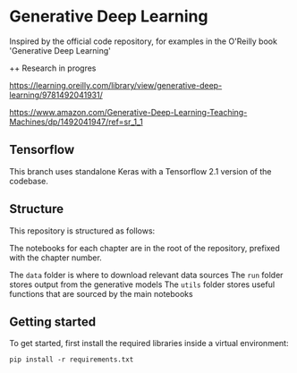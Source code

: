# Generative Deep Learning

Inspired by the official code repository, for examples in the O'Reilly book 'Generative Deep Learning'

++ Research in progres

https://learning.oreilly.com/library/view/generative-deep-learning/9781492041931/

https://www.amazon.com/Generative-Deep-Learning-Teaching-Machines/dp/1492041947/ref=sr_1_1

## Tensorflow

This branch uses standalone Keras with a Tensorflow 2.1 version of the codebase.

## Structure

This repository is structured as follows:

The notebooks for each chapter are in the root of the repository, prefixed with the chapter number.

The `data` folder is where to download relevant data sources
The `run` folder stores output from the generative models
The `utils` folder stores useful functions that are sourced by the main notebooks

## Getting started

To get started, first install the required libraries inside a virtual environment:

`pip install -r requirements.txt`
 



